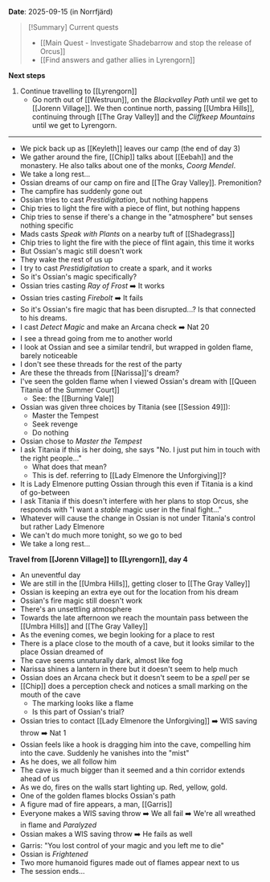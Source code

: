 **Date**: 2025-09-15 (in Norrfjärd)

> [!Summary] Current quests
> - [[Main Quest - Investigate Shadebarrow and stop the release of Orcus]]
> - [[Find answers and gather allies in Lyrengorn]]

**Next steps**
1. Continue travelling to [[Lyrengorn]]
	- Go north out of [[Westruun]], on the *Blackvalley Path* until we get to [[Jorenn Village]]. We then continue north, passing [[Umbra Hills]], continuing through [[The Gray Valley]] and the *Cliffkeep Mountains* until we get to Lyrengorn.
---
- We pick back up as [[Keyleth]] leaves our camp (the end of day 3)
- We gather around the fire, [[Chip]] talks about [[Eebah]] and the monastery. He also talks about one of the monks, *Coorg Mendel*.
- We take a long rest...
- Ossian dreams of our camp on fire and [[The Gray Valley]]. Premonition?
- The campfire has suddenly gone out
- Ossian tries to cast *Prestidigitation*, but nothing happens
- Chip tries to light the fire with a piece of flint, but nothing happens
- Chip tries to sense if there's a change in the "atmosphere" but senses nothing specific
- Mads casts *Speak with Plants* on a nearby tuft of [[Shadegrass]]
- Chip tries to light the fire with the piece of flint again, this time it works
- But Ossian's magic still doesn't work
- They wake the rest of us up
- I try to cast *Prestidigitation* to create a spark, and it works
- So it's Ossian's magic specifically?
- Ossian tries casting *Ray of Frost* ➡️ It works
- Ossian tries casting *Firebolt* ➡️ It fails
- So it's Ossian's fire magic that has been disrupted...? Is that connected to his dreams.
- I cast *Detect Magic* and make an Arcana check ➡️ Nat 20
- I see a thread going from me to another world
- I look at Ossian and see a similar tendril, but wrapped in golden flame, barely noticeable
- I don't see these threads for the rest of the party
- Are these the threads from [[Narissa]]'s dream?
- I've seen the golden flame when I viewed Ossian's dream with [[Queen Titania of the Summer Court]]
	- See: the [[Burning Vale]]
- Ossian was given three choices by Titania (see [[Session 49]]):
	- Master the Tempest
	- Seek revenge
	- Do nothing
- Ossian chose to *Master the Tempest*
- I ask Titania if this is her doing, she says "No. I just put him in touch with the right people..."
	- What does that mean?
	- This is def. referring to [[Lady Elmenore the Unforgiving]]?
- It is Lady Elmenore putting Ossian through this even if Titania is a kind of go-between
- I ask Titania if this doesn't interfere with her plans to stop Orcus, she responds with "I want a *stable* magic user in the final fight..."
- Whatever will cause the change in Ossian is not under Titania's control but rather Lady Elmenore
- We can't do much more tonight, so we go to bed
- We take a long rest...

**Travel from [[Jorenn Village]] to [[Lyrengorn]], day 4**
- An uneventful day
- We are still in the [[Umbra Hills]], getting closer to [[The Gray Valley]]
- Ossian is keeping an extra eye out for the location from his dream
- Ossian's fire magic still doesn't work
- There's an unsettling atmosphere
- Towards the late afternoon we reach the mountain pass between the [[Umbra Hills]] and [[The Gray Valley]]
- As the evening comes, we begin looking for a place to rest
- There is a place close to the mouth of a cave, but it looks similar to the place Ossian dreamed of
- The cave seems unnaturally dark, almost like fog
- Narissa shines a lantern in there but it doesn't seem to help much
- Ossian does an Arcana check but it doesn't seem to be a *spell* per se
- [[Chip]] does a perception check and notices a small marking on the mouth of the cave
	- The marking looks like a flame
	- Is this part of Ossian's trial?
- Ossian tries to contact [[Lady Elmenore the Unforgiving]] ➡️ WIS saving throw ➡️ Nat 1
- Ossian feels like a hook is dragging him into the cave, compelling him into the cave. Suddenly he vanishes into the "mist"
- As he does, we all follow him
- The cave is much bigger than it seemed and a thin corridor extends ahead of us
- As we do, fires on the walls start lighting up. Red, yellow, gold.
- One of the golden flames blocks Ossian's path
- A figure mad of fire appears, a man, [[Garris]]
- Everyone makes a WIS saving throw ➡️ We all fail ➡️ We're all wreathed in flame and *Paralyzed*
- Ossian makes a WIS saving throw ➡️ He fails as well
- Garris: "You lost control of your magic and you left me to die"
- Ossian is *Frightened*
- Two more humanoid figures made out of flames appear next to us
- The session ends...